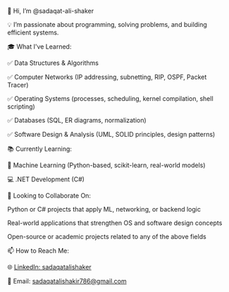 👋 Hi, I’m @sadaqat-ali-shaker

💡 I’m passionate about programming, solving problems, and building efficient systems.

🎓 What I've Learned:

✅ Data Structures & Algorithms

✅ Computer Networks (IP addressing, subnetting, RIP, OSPF, Packet Tracer)

✅ Operating Systems (processes, scheduling, kernel compilation, shell scripting)

✅ Databases (SQL, ER diagrams, normalization)

✅ Software Design & Analysis (UML, SOLID principles, design patterns)

📚 Currently Learning:

🤖 Machine Learning (Python-based, scikit-learn, real-world models)

💻 .NET Development (C#)

🚀 Looking to Collaborate On:

Python or C# projects that apply ML, networking, or backend logic

Real-world applications that strengthen OS and software design concepts

Open-source or academic projects related to any of the above fields

📫 How to Reach Me:

🌐 [LinkedIn: sadaqatalishaker](https://www.linkedin.com/in/sadaqatalishaker)


📧 Email: sadaqatalishakir786@gmail.com

